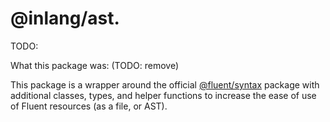 # @inlang/ast.

TODO:

What this package was: (TODO: remove)

This package is a wrapper around the official [@fluent/syntax](https://projectfluent.org/fluent.js/syntax/) package with additional classes, types, and helper functions to increase the ease of use of Fluent resources (as a file, or AST).

